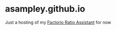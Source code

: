 # asampley.github.io
Just a hosting of my [Factorio Ratio Assistant](https://github.com/asampley/FactorioRatioAssistantApp) for now
